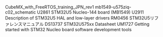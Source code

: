 CubeMX_with_FreeRTOS_training_JPN_rev1
mb1549-u575ziq-c02_schematic
U2861 STM32U5 Nucleo-144 board (MB1549)
U2911 Description of STM32U5 HAL and low-layer drivers
RM0456 STM32U5リファレンスマニュアル
DS13737 STM32U575xx Datasheet
UM1727 Getting started with STM32 Nucleo board software development tools
